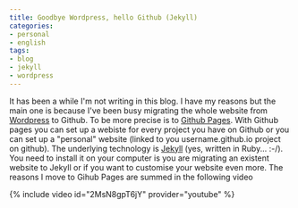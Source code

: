 ```yaml
---
title: Goodbye Wordpress, hello Github (Jekyll)
categories:
- personal
- english
tags:
- blog
- jekyll
- wordpress
---
```


It has been a while I'm not writing in this blog. I have my reasons but the main one is because I've been busy migrating the whole website from [Wordpress](https://wordpress.org) to Github. To be more precise is to [Github Pages](https://pages.github.com).
With Github pages you can set up a webiste for every project you have on Github or you can set up a "personal" website (linked to you username.github.io project on github).
The underlying technology is [Jekyll](https://jekyllrb.com) (yes, written in Ruby... :-/). You need to install it on your computer is you are migrating an existent website to Jekyll or if you want to customise your website even more.
The reasons I move to Gihub Pages are summed in the following video

{% include video id="2MsN8gpT6jY" provider="youtube" %}
